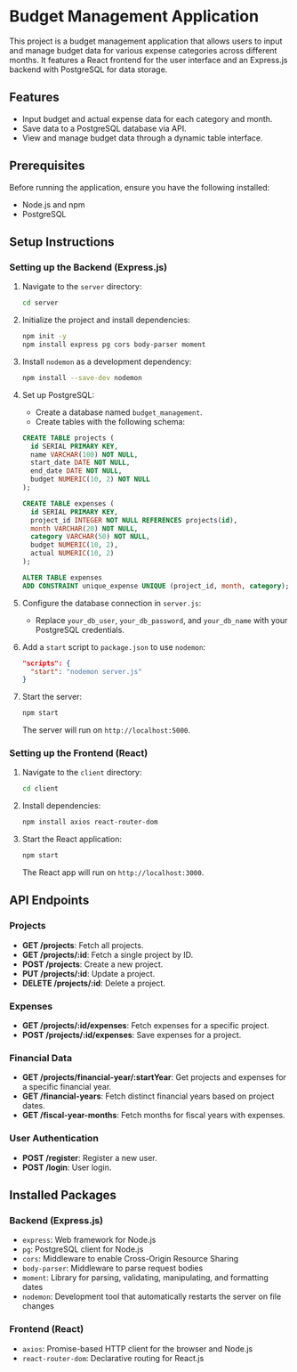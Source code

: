 # Budget Management Application

This project is a budget management application that allows users to input and manage budget data for various expense categories across different months. It features a React frontend for the user interface and an Express.js backend with PostgreSQL for data storage.

## Features

- Input budget and actual expense data for each category and month.
- Save data to a PostgreSQL database via API.
- View and manage budget data through a dynamic table interface.

## Prerequisites

Before running the application, ensure you have the following installed:

- Node.js and npm
- PostgreSQL

## Setup Instructions

### Setting up the Backend (Express.js)

1. Navigate to the `server` directory:

    ```bash
    cd server
    ```

2. Initialize the project and install dependencies:

    ```bash
    npm init -y
    npm install express pg cors body-parser moment
    ```

3. Install `nodemon` as a development dependency:

    ```bash
    npm install --save-dev nodemon
    ```

4. Set up PostgreSQL:
    - Create a database named `budget_management`.
    - Create tables with the following schema:

    ```sql
    CREATE TABLE projects (
      id SERIAL PRIMARY KEY,
      name VARCHAR(100) NOT NULL,
      start_date DATE NOT NULL,
      end_date DATE NOT NULL,
      budget NUMERIC(10, 2) NOT NULL
    );

    CREATE TABLE expenses (
      id SERIAL PRIMARY KEY,
      project_id INTEGER NOT NULL REFERENCES projects(id),
      month VARCHAR(20) NOT NULL,
      category VARCHAR(50) NOT NULL,
      budget NUMERIC(10, 2),
      actual NUMERIC(10, 2)
    );

    ALTER TABLE expenses
    ADD CONSTRAINT unique_expense UNIQUE (project_id, month, category);
    ```

5. Configure the database connection in `server.js`:
    - Replace `your_db_user`, `your_db_password`, and `your_db_name` with your PostgreSQL credentials.

6. Add a `start` script to `package.json` to use `nodemon`:

    ```json
    "scripts": {
      "start": "nodemon server.js"
    }
    ```

7. Start the server:

    ```bash
    npm start
    ```

    The server will run on `http://localhost:5000`.

### Setting up the Frontend (React)

1. Navigate to the `client` directory:

    ```bash
    cd client
    ```

2. Install dependencies:

    ```bash
    npm install axios react-router-dom
    ```

3. Start the React application:

    ```bash
    npm start
    ```

    The React app will run on `http://localhost:3000`.

## API Endpoints

### Projects

- **GET /projects**: Fetch all projects.
- **GET /projects/:id**: Fetch a single project by ID.
- **POST /projects**: Create a new project.
- **PUT /projects/:id**: Update a project.
- **DELETE /projects/:id**: Delete a project.

### Expenses

- **GET /projects/:id/expenses**: Fetch expenses for a specific project.
- **POST /projects/:id/expenses**: Save expenses for a project.

### Financial Data

- **GET /projects/financial-year/:startYear**: Get projects and expenses for a specific financial year.
- **GET /financial-years**: Fetch distinct financial years based on project dates.
- **GET /fiscal-year-months**: Fetch months for fiscal years with expenses.

### User Authentication

- **POST /register**: Register a new user.
- **POST /login**: User login.

## Installed Packages

### Backend (Express.js)

- `express`: Web framework for Node.js
- `pg`: PostgreSQL client for Node.js
- `cors`: Middleware to enable Cross-Origin Resource Sharing
- `body-parser`: Middleware to parse request bodies
- `moment`: Library for parsing, validating, manipulating, and formatting dates
- `nodemon`: Development tool that automatically restarts the server on file changes

### Frontend (React)

- `axios`: Promise-based HTTP client for the browser and Node.js
- `react-router-dom`: Declarative routing for React.js
